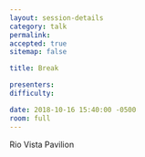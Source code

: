 ```yaml
---
layout: session-details
category: talk
permalink:
accepted: true
sitemap: false

title: Break

presenters:
difficulty:

date: 2018-10-16 15:40:00 -0500
room: full
---
```

Rio Vista Pavilion
